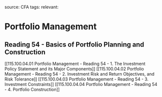 source: CFA
tags: 
relevant: 

# Portfolio Management

## Reading 54 - Basics of Portfolio Planning and Construction

[[115.100.04.01 Portfolio Management - Reading 54 - 1. The Investment Policy Statement and its Major Components]]
[[115.100.04.02 Portfolio Management - Reading 54 - 2. Investment Risk and Return Objectives, and Risk Tolerance]]
[[115.100.04.03 Portfolio Management - Reading 54 - 3. Investment Constraints]]
[[115.100.04.04 Portfolio Management - Reading 54 - 4. Portfolio Construction]]

